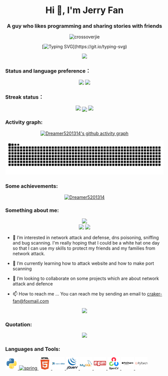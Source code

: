 <h1 align="center">Hi 👋, I'm Jerry Fan</h1>
<h3 align="center">A guy who likes programming and sharing stories with friends</h3>
<p align="center"> <img src="https://komarev.com/ghpvc/?username=Dreamer5201314&label=Profile%20views&color=3399FF&style=flat" alt="crossoverjie" />

<div align="center">

[![Typing SVG](https://readme-typing-svg.herokuapp.com?font=Handlee&center=true&vCenter=true&width=500&height=60&lines=Don't+ever+let+somebody+say+that+you+can't+do+something.)](https://git.io/typing-svg)

<!-- 敲代码的图片 -->
<div align="center" ><img order-radius="100px" src="https://cdn.jsdelivr.net/gh/sun0225SUN/photos/images/202108300019556.gif"/></div>
  
  <h3 align="left">Status and language preference：</h3>

<div align="center"> 
<img height="137px" src="https://github-readme-stats.vercel.app/api?username=Dreamer5201314&hide_title=true&hide_border=true&show_icons=trueline_height=21&text_color=000&icon_color=000&bg_color=0,ea6161,ffc64d,fffc4d,52fa5a&theme=graywhite" /> 
<img src="https://github-readme-stats.vercel.app/api/top-langs/?username=Dreamer5201314&hide_title=true&hide_border=true&layout=compact&langs_count=6&text_color=000&icon_color=fff&bg_color=0,52fa5a,4dfcff,c64dff&theme=graywhite" />
</div>

  <h3 align="left">Streak status：</h3>

  <div align="center">
  <img width="150" src="https://cdn.jsdelivr.net/gh/sun0225SUN/photos/images/202108300310676.png" />
  <img align="center" src="https://github-readme-streak-stats.herokuapp.com/?user=Dreamer5201314&theme=dark&hide_border=true" />
  <img width="150" src="https://cdn.jsdelivr.net/gh/sun0225SUN/photos/images/202108300312623.png" />
</div>
  
<h3 align="left">Activity graph:</h3>
  
[![Dreamer5201314's github activity graph](https://github-readme-activity-graph.cyclic.app/graph?username=Dreamer5201314&theme=dracula)](https://github.com/ashutosh00710/github-readme-activity-graph)

![](https://raw.githubusercontent.com/Dreamer5201314/Dreamer5201314/main/assets/github-contribution-grid-snake.svg)

</div>

<h3 align="left">Some achievements:</h3>
<p align="center"> <a href="https://github.com/ryo-ma/github-profile-trophy"><img src="https://github-profile-trophy.vercel.app/?username=Dreamer5201314&rank=-C" alt="Dreamer5201314" /></a> </p>

<h3 align="left">Something about me:</h3>

<!-- just img -->
<div align="center"><img width="50%" src="https://cdn.jsdelivr.net/gh/sun0225SUN/photos/images/202110311913581.gif"/></div>

<!-- 比较好的开源项目卡片 -->
<div align="center" style="height="130px"">
<a href="https://github.com/sun0225SUN/Awesome-Love-Code">
  <img height="130px" src="https://github-readme-stats.vercel.app/api/pin/?username=sun0225SUN&repo=Awesome-Love-Code&theme=dark&bg_color=0d1117&hide_border=true" /></a>
<a href="https://github.com/liyupi/algorithm-base">
  <img height="130px" src="https://github-readme-stats.vercel.app/api/pin/?username=liyupi&repo=algorithm-base&theme=dark&bg_color=0d1117&hide_border=true" />
</a>
</div>

- 👀 I’m interested in network attack and defense, dns poisoning, sniffing and bug scanning. I'm really hoping that I could be a white hat one day so that I can use my skills to protect my friends and my families from network attack.

- 🌱 I’m currently learning how to attack website and how to make port scanning

- 💞️ I’m looking to collaborate on some projects which are about network attack and defence

- 📫 How to reach me ... You can reach me by sending an email to craker-fan@foxmail.com

<div align="center">
    <img src="https://metrics.lecoq.io/Dreamer5201314?template=classic&config.timezone=Asia%2FShanghai">
</div>

<h3 align="left">Quotation:</h3>

<!-- Dynamic Quotes -->
<div align="center"><img src="https://quotes-github-readme.vercel.app/api?type=horizontal&theme=dark"></div>

<h3 align="left">Languages and Tools:</h3>
<p align="left"> <a href="https://www.python.org" target="_blank"> <img src="https://raw.githubusercontent.com/devicons/devicon/master/icons/python/python-original.svg" alt="python" width="40" height="40"/> </a> <a href="https://spring.io/" target="_blank"> <img src="https://www.vectorlogo.zone/logos/springio/springio-icon.svg" alt="spring" width="40" height="40"/> </a> <a href="https://baike.baidu.com/item/HTML5/4234903?fr=aladdin" target="_blank"> <img src="https://github.com/devicons/devicon/blob/master/icons/html5/html5-original-wordmark.svg" alt="html5" width="40" height="40"/> </a> <a href="https://www.jetbrains.com/opensource/idea/" target="_blank"> <img src="https://github.com/devicons/devicon/blob/master/icons/intellij/intellij-original-wordmark.svg" alt="intellij" width="40" height="40"/> </a> <a href="https://jquery.com/" target="_blank"> <img src="https://github.com/devicons/devicon/blob/master/icons/jquery/jquery-original-wordmark.svg" alt="jquery" width="40" height="40"/> </a><a href="https://www.mysql.com/" target="_blank"> <img src="https://github.com/devicons/devicon/blob/master/icons/mysql/mysql-original-wordmark.svg" alt="mysql" width="40" height="40"/> </a><a href="https://www.npmjs.com/" target="_blank"> <img src="https://github.com/devicons/devicon/blob/master/icons/npm/npm-original-wordmark.svg" alt="npm" width="40" height="40"/> </a><a href="https://opencv.org/" target="_blank"> <img src="https://github.com/devicons/devicon/blob/master/icons/opencv/opencv-original-wordmark.svg" alt="opencv" width="40" height="40"/> </a><a href="https://www.jetbrains.com/zh-cn/pycharm/" target="_blank"> <img src="https://github.com/devicons/devicon/blob/master/icons/pycharm/pycharm-original-wordmark.svg" alt="pycharm" width="40" height="40"/> </a><a href="https://pytorch.org/" target="_blank"> <img src="https://github.com/devicons/devicon/blob/master/icons/pytorch/pytorch-original-wordmark.svg" alt="pytorch" width="40" height="40"/> </a></p>

<!---
Dreamer5201314/Dreamer5201314 is a ✨ special ✨ repository because its `README.md` (this file) appears on your GitHub profile.
You can click the Preview link to take a look at your changes.
--->
